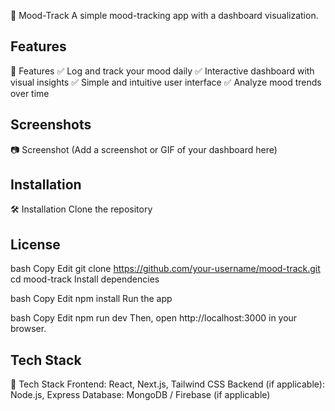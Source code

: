 📌 Mood-Track
A simple mood-tracking app with a dashboard visualization.

## Features

🚀 Features
✅ Log and track your mood daily
✅ Interactive dashboard with visual insights
✅ Simple and intuitive user interface
✅ Analyze mood trends over time

## Screenshots

📷 Screenshot
(Add a screenshot or GIF of your dashboard here)

## Installation

🛠️ Installation
Clone the repository

## License

bash
Copy
Edit
git clone https://github.com/your-username/mood-track.git
cd mood-track
Install dependencies

bash
Copy
Edit
npm install
Run the app

bash
Copy
Edit
npm run dev
Then, open http://localhost:3000 in your browser.

## Tech Stack

📌 Tech Stack
Frontend: React, Next.js, Tailwind CSS
Backend (if applicable): Node.js, Express
Database: MongoDB / Firebase (if applicable)
